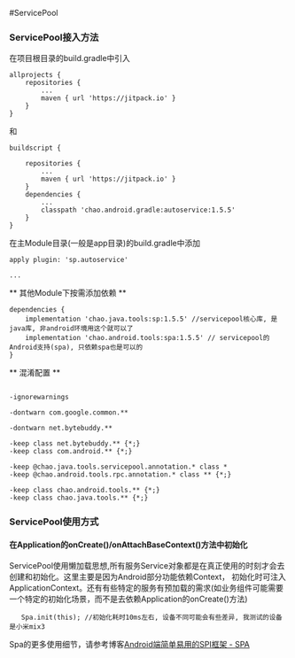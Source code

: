 #ServicePool


### ServicePool接入方法

在项目根目录的build.gradle中引入 

```
allprojects {
    repositories {
        ...
        maven { url 'https://jitpack.io' }
    }
}
```

和
 
```
buildscript {

    repositories {
        ...
        maven { url 'https://jitpack.io' }
    }
    dependencies {
        ...
        classpath 'chao.android.gradle:autoservice:1.5.5'
    }
}
```

在主Module目录(一般是app目录)的build.gradle中添加 

```
apply plugin: 'sp.autoservice'

...
```

** 其他Module下按需添加依赖 **
```
dependencies {
    implementation 'chao.java.tools:sp:1.5.5' //servicepool核心库, 是java库, 非android环境用这个就可以了
    implementation 'chao.android.tools:spa:1.5.5' // servicepool的Android支持(spa), 只依赖spa也是可以的
}
```

** 混淆配置 **

```

-ignorewarnings

-dontwarn com.google.common.**

-dontwarn net.bytebuddy.**

-keep class net.bytebuddy.** {*;}
-keep class com.android.** {*;}

-keep @chao.java.tools.servicepool.annotation.* class *
-keep @chao.android.tools.rpc.annotation.* class ** {*;}

-keep class chao.android.tools.** {*;}
-keep class chao.java.tools.** {*;}

```

### ServicePool使用方式

#### 在Application的onCreate()/onAttachBaseContext()方法中初始化 
ServicePool使用懒加载思想,所有服务Service对象都是在真正使用的时刻才会去创建和初始化。这里主要是因为Android部分功能依赖Context，
初始化时可注入ApplicationContext。还有有些特定的服务有预加载的需求(如业务组件可能需要一个特定的初始化场景，而不是去依赖Application的onCreate()方法)

```
   Spa.init(this); //初始化耗时10ms左右, 设备不同可能会有些差异, 我测试的设备是小米mix3
```

Spa的更多使用细节，请参考博客[Android端简单易用的SPI框架 - SPA](https://juejin.im/post/6872335132229894158)




 
